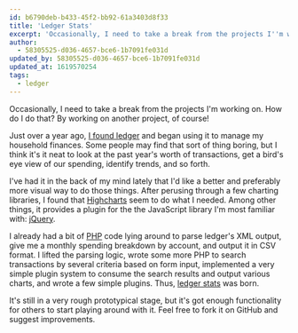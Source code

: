 ```yaml
---
id: b6790deb-b433-45f2-bb92-61a3403d8f33
title: 'Ledger Stats'
excerpt: 'Occasionally, I need to take a break from the projects I''m working on. How do I do that? By working on another project, of course!'
author:
  - 58305525-d036-4657-bce6-1b7091fe031d
updated_by: 58305525-d036-4657-bce6-1b7091fe031d
updated_at: 1619570254
tags:
  - ledger
---
```

Occasionally, I need to take a break from the projects I'm working on. How do I do that? By working on another project, of course!

Just over a year ago, [I found ledger](/2010/07/01/ledger-and-building-it-from-source-on-ubuntu-10-04/ "Matthew Turland » Blog Archive » Ledger and Building It From Source on Ubuntu 10.04") and began using it to manage my household finances. Some people may find that sort of thing boring, but I think it's it neat to look at the past year's worth of transactions, get a bird's eye view of our spending, identify trends, and so forth.

I've had it in the back of my mind lately that I'd like a better and preferably more visual way to do those things. After perusing through a few charting libraries, I found that [Highcharts](http://highcharts.com/ "Highcharts - Interactive JavaScript charts for your webpage") seem to do what I needed. Among other things, it provides a plugin for the the JavaScript library I'm most familiar with: [jQuery](http://jquery.com/ "jQuery: The Write Less, Do More, JavaScript Library").

I already had a bit of [PHP](http://php.net/ "PHP: Hypertext Preprocessor") code lying around to parse ledger's XML output, give me a monthly spending breakdown by account, and output it in CSV format. I lifted the parsing logic, wrote some more PHP to search transactions by several criteria based on form input, implemented a very simple plugin system to consume the search results and output various charts, and wrote a few simple plugins. Thus, [ledger stats](https://github.com/elazar/ledger-stats "elazar/ledger-stats - GitHub") was born.

It's still in a very rough prototypical stage, but it's got enough functionality for others to start playing around with it. Feel free to fork it on GitHub and suggest improvements.